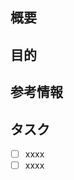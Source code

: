 <!-- あくまでテンプレートなので必ずしもすべての項目を埋めなくてよい -->
<!-- アサインする人が決まってる場合はassigneesを忘れずに(任意) -->
<!-- ラベルが必要な場合はlabelsを忘れずに(任意) -->
<!-- カンバンに追加するためProjectsを忘れずに(**必須**) -->
<!-- 締切りが決まってる場合Milestoneを忘れずに(任意) -->

## 概要
<!-- 概要を記載してください 例:twitterログイン機能を作成 -->

## 目的
<!-- 目的を記載してください 例:システムにtwitterアカウントでもログインできるようにするため -->

## 参考情報
<!-- あれば記載してください -->

## タスク
<!-- 細かいタスクがある場合は書き出してください -->

- [ ] xxxx
- [ ] xxxx

